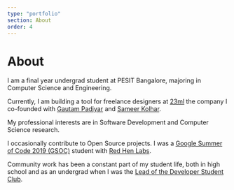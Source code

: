 ```yaml
---
type: "portfolio"
section: About
order: 4
---
```


# About

I am a final year undergrad student at PESIT Bangalore, majoring in Computer Science and Engineering.

Currently, I am building a tool for freelance designers at [23ml](23ml.in) the company I co-founded with [Gautam Padiyar](https://twitter.com/padiyar_) and [Sameer Kolhar](https://twitter.com/kolhar730).

My professional interests are in Software Development and Computer Science research.

I occasionally contribute to Open Source projects. I was a [Google Summer of Code 2019 (GSOC)](https://summerofcode.withgoogle.com/archive/2019/projects/5915487278465024/) student with [Red Hen Labs](https://summerofcode.withgoogle.com/archive/2019/organizations/4781629350871040/).

Community work has been a constant part of my student life, both in high school and as an undergrad when I was the [Lead of the Developer Student Club](https://www.linkedin.com/posts/animysore_dsc-pesit-newsletter-activity-6538434501511606272-KAW6).
